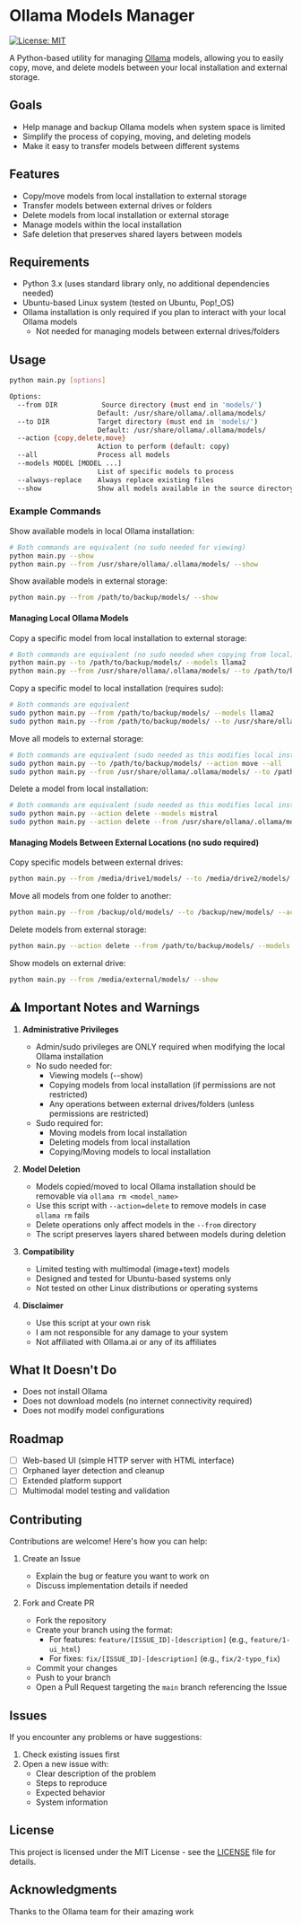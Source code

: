 # Ollama Models Manager

[![License: MIT](https://img.shields.io/badge/License-MIT-yellow.svg)](https://opensource.org/licenses/MIT)

A Python-based utility for managing [Ollama](https://ollama.com) models, allowing you to easily copy, move, and delete models between your local installation and external storage.

## Goals

- Help manage and backup Ollama models when system space is limited
- Simplify the process of copying, moving, and deleting models
- Make it easy to transfer models between different systems

## Features

- Copy/move models from local installation to external storage
- Transfer models between external drives or folders
- Delete models from local installation or external storage
- Manage models within the local installation
- Safe deletion that preserves shared layers between models

## Requirements

- Python 3.x (uses standard library only, no additional dependencies needed)
- Ubuntu-based Linux system (tested on Ubuntu, Pop!_OS)
- Ollama installation is only required if you plan to interact with your local Ollama models
  - Not needed for managing models between external drives/folders

## Usage

```bash
python main.py [options]

Options:
  --from DIR           Source directory (must end in 'models/')
                      Default: /usr/share/ollama/.ollama/models/
  --to DIR            Target directory (must end in 'models/')
                      Default: /usr/share/ollama/.ollama/models/
  --action {copy,delete,move}
                      Action to perform (default: copy)
  --all               Process all models
  --models MODEL [MODEL ...]
                      List of specific models to process
  --always-replace    Always replace existing files
  --show              Show all models available in the source directory
```

### Example Commands

Show available models in local Ollama installation:
```bash
# Both commands are equivalent (no sudo needed for viewing)
python main.py --show
python main.py --from /usr/share/ollama/.ollama/models/ --show
```

Show available models in external storage:
```bash
python main.py --from /path/to/backup/models/ --show
```

#### Managing Local Ollama Models

Copy a specific model from local installation to external storage:
```bash
# Both commands are equivalent (no sudo needed when copying from local)
python main.py --to /path/to/backup/models/ --models llama2
python main.py --from /usr/share/ollama/.ollama/models/ --to /path/to/backup/models/ --models llama2
```

Copy a specific model to local installation (requires sudo):
```bash
# Both commands are equivalent
sudo python main.py --from /path/to/backup/models/ --models llama2
sudo python main.py --from /path/to/backup/models/ --to /usr/share/ollama/.ollama/models/ --models llama2
```

Move all models to external storage:
```bash
# Both commands are equivalent (sudo needed as this modifies local installation)
sudo python main.py --to /path/to/backup/models/ --action move --all
sudo python main.py --from /usr/share/ollama/.ollama/models/ --to /path/to/backup/models/ --action move --all
```

Delete a model from local installation:
```bash
# Both commands are equivalent (sudo needed as this modifies local installation)
sudo python main.py --action delete --models mistral
sudo python main.py --action delete --from /usr/share/ollama/.ollama/models/ --models mistral
```

#### Managing Models Between External Locations (no sudo required)

Copy specific models between external drives:
```bash
python main.py --from /media/drive1/models/ --to /media/drive2/models/ --models llama2 mistral
```

Move all models from one folder to another:
```bash
python main.py --from /backup/old/models/ --to /backup/new/models/ --action move --all
```

Delete models from external storage:
```bash
python main.py --action delete --from /path/to/backup/models/ --models codellama
```

Show models on external drive:
```bash
python main.py --from /media/external/models/ --show
```

## ⚠️ Important Notes and Warnings

1. **Administrative Privileges**
   - Admin/sudo privileges are ONLY required when modifying the local Ollama installation
   - No sudo needed for:
     - Viewing models (--show)
     - Copying models from local installation (if permissions are not restricted)
     - Any operations between external drives/folders (unless permissions are restricted)
   - Sudo required for:
     - Moving models from local installation
     - Deleting models from local installation
     - Copying/Moving models to local installation

2. **Model Deletion**
   - Models copied/moved to local Ollama installation should be removable via `ollama rm <model_name>`
   - Use this script with `--action=delete` to remove models in case `ollama rm` fails
   - Delete operations only affect models in the `--from` directory
   - The script preserves layers shared between models during deletion

3. **Compatibility**
   - Limited testing with multimodal (image+text) models
   - Designed and tested for Ubuntu-based systems only
   - Not tested on other Linux distributions or operating systems

4. **Disclaimer**
   - Use this script at your own risk
   - I am not responsible for any damage to your system
   - Not affiliated with Ollama.ai or any of its affiliates

## What It Doesn't Do

- Does not install Ollama
- Does not download models (no internet connectivity required)
- Does not modify model configurations

## Roadmap

- [ ] Web-based UI (simple HTTP server with HTML interface)
- [ ] Orphaned layer detection and cleanup
- [ ] Extended platform support
- [ ] Multimodal model testing and validation

## Contributing

Contributions are welcome! Here's how you can help:

1. Create an Issue
   - Explain the bug or feature you want to work on
   - Discuss implementation details if needed

2. Fork and Create PR
   - Fork the repository
   - Create your branch using the format:
     - For features: `feature/[ISSUE_ID]-[description]` (e.g., `feature/1-ui_html`)
     - For fixes: `fix/[ISSUE_ID]-[description]` (e.g., `fix/2-typo_fix`)
   - Commit your changes
   - Push to your branch
   - Open a Pull Request targeting the `main` branch referencing the Issue

## Issues

If you encounter any problems or have suggestions:

1. Check existing issues first
2. Open a new issue with:
   - Clear description of the problem
   - Steps to reproduce
   - Expected behavior
   - System information

## License

This project is licensed under the MIT License - see the [LICENSE](LICENSE) file for details.

## Acknowledgments

Thanks to the Ollama team for their amazing work
